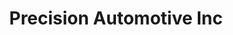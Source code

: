 ---
title: "Precision Automotive Inc"
url: /newberg/precision-automotive-inc/
shop: Autowerkstatt
---